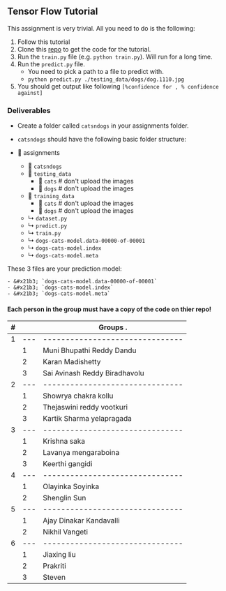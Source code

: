 ## Tensor Flow Tutorial

This assignment is very trivial. All you need to do is the following:

1. Follow this tutorial
2. Clone this [repo](https://github.com/sankit1/cv-tricks.com/tree/master/Tensorflow-tutorials/tutorial-2-image-classifier) to get the code for the tutorial.
2. Run the `train.py` file (e.g. `python train.py`). Will run for a long time.
3. Run the `predict.py` file. 
    - You need to pick a path to a file to predict with. 
    - `python predict.py ./testing_data/dogs/dog.1110.jpg`
4. You should get output like following `[%confidence for , % confidence against]`

### Deliverables

- Create a folder called `catsndogs` in your assignments folder.
- `catsndogs` should have the following basic folder structure:

- &#128193; assignments 
    - &#128193; `catsndogs`
    - &#128193; `testing_data`
        - &#128193; `cats` # don't upload the images
        - &#128193; `dogs` # don't upload the images
    - &#128193; `training_data`
        - &#128193; `cats` # don't upload the images
        - &#128193; `dogs` # don't upload the images
    - &#x21b3; `dataset.py`
    - &#x21b3; `predict.py`
    - &#x21b3; `train.py`
    - &#x21b3; `dogs-cats-model.data-00000-of-00001`
    - &#x21b3; `dogs-cats-model.index`
    - &#x21b3; `dogs-cats-model.meta`
    
These 3 files are your prediction model:

    - &#x21b3; `dogs-cats-model.data-00000-of-00001`
    - &#x21b3; `dogs-cats-model.index`
    - &#x21b3; `dogs-cats-model.meta`
    
    
#### Each person in the group must have a copy of the code on thier repo!

| # |   | Groups .                    |
|---|---|-------------------------------|
| 1 |---|-------------------------------|
|   | 1 | Muni Bhupathi Reddy Dandu     |
|   | 2 | Karan Madishetty              |
|   | 3 | Sai Avinash Reddy Biradhavolu |
| 2 |---|-------------------------------|
|   | 1 | Showrya chakra kollu          |
|   | 2 | Thejaswini reddy vootkuri     |
|   | 3 | Kartik Sharma yelapragada     |
| 3 |---|-------------------------------|
|   | 1 | Krishna saka                  |
|   | 2 | Lavanya mengaraboina          |
|   | 3 | Keerthi gangidi               |
| 4 |---|-------------------------------|
|   | 1 | Olayinka Soyinka              |
|   | 2 | Shenglin Sun                  |
| 5 |---|-------------------------------|
|   | 1 |  Ajay Dinakar Kandavalli                  |
|   | 2 | Nikhil Vangeti          |
| 6 |---|-------------------------------|
|   | 1 | Jiaxing liu                  |
|   | 2 | Prakriti          |
|   | 3 | Steven              |
